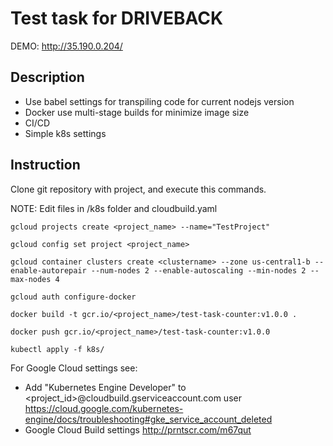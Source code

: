 # Test task for DRIVEBACK

DEMO: http://35.190.0.204/

## Description

- Use babel settings for transpiling code  for current nodejs version
- Docker use multi-stage builds for minimize image size
- CI/CD
- Simple k8s settings

## Instruction

Clone git repository with project, and execute this commands.

NOTE: Edit files in /k8s folder and cloudbuild.yaml

``
gcloud projects create <project_name> --name="TestProject"
``

``
gcloud config set project <project_name>
``

``
gcloud container clusters create <clustername> --zone us-central1-b --enable-autorepair --num-nodes 2 --enable-autoscaling --min-nodes 2 --max-nodes 4
``

``
gcloud auth configure-docker
``

``
docker build -t gcr.io/<project_name>/test-task-counter:v1.0.0 .
``

``
docker push gcr.io/<project_name>/test-task-counter:v1.0.0
``

``
kubectl apply -f k8s/
``


For Google Cloud settings see:

- Add "Kubernetes Engine Developer" to <project_id>@cloudbuild.gserviceaccount.com user https://cloud.google.com/kubernetes-engine/docs/troubleshooting#gke_service_account_deleted
- Google Cloud Build settings http://prntscr.com/m67qut